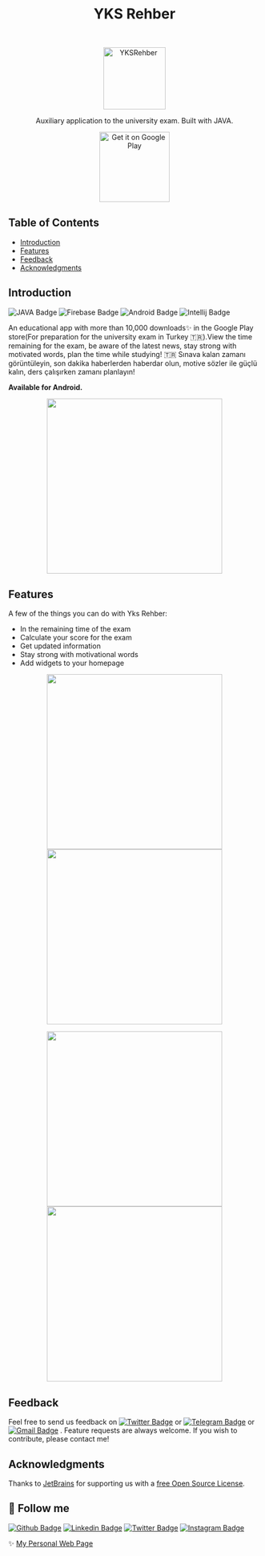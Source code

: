 <h1 align="center"> YKS Rehber </h1> <br>
<p align="center">
  <a href="https://play.google.com/store/apps/details?id=com.anemon.ykssayac">
    <img alt="YKSRehber" title="YKSRehber" src="https://i.hizliresim.com/vtWbjE.png" width="124">
  </a>
</p>

<p align="center">
Auxiliary application to the university exam. Built with JAVA.
</p>

<p align="center">
 
  <a href="https://play.google.com/store/apps/details?id=com.anemon.ykssayac">
    <img alt="Get it on Google Play" title="Google Play" src="http://i.imgur.com/mtGRPuM.png" width="140">
  </a>
</p>


## Table of Contents

- [Introduction](#introduction)
- [Features](#features)
- [Feedback](#feedback)
- [Acknowledgments](#acknowledgments)





## Introduction

![JAVA Badge](https://img.shields.io/badge/-JAVA-1572B6?style=flat&logo=java&logoColor=white)
![Firebase Badge](https://img.shields.io/badge/-Firebase-yellow?style=flat&logo=firebase&logoColor=white)
![Android Badge](https://img.shields.io/badge/-Android-3DDC84?style=flat&logo=android&logoColor=white)
![Intellij Badge](https://img.shields.io/badge/-JetBrains-38B2AC?style=flat&logo=jetbrains&logoColor=white)

An educational app with more than 10,000 downloads✨ in the Google Play store(For preparation for the university exam in Turkey 🇹🇷).View the time remaining for the exam, be aware of the latest news, stay strong with motivated words, plan the time while studying!
🇹🇷 Sınava kalan zamanı görüntüleyin, son dakika haberlerden haberdar olun, motive sözler ile güçlü kalın, ders çalışırken zamanı planlayın!

**Available for Android.**

<p align="center">
  <img src = "https://imgur.com/1buVxSO" width=350>
</p>

## Features

A few of the things you can do with Yks Rehber:


* In the remaining time of the exam
* Calculate your score for the exam
* Get updated information
* Stay strong with motivational words
* Add widgets to your homepage


<p align="center">
  <img src = "https://imgur.com/ifBm2xq" width=350>
    <img src = "https://imgur.com/9ZgpWoQ" width=350>
</p>

<p align="center">
  <img src = "https://imgur.com/UvTJ5bZ" width=350>
  <img src = "https://imgur.com/mGVyXoF" width=350>
</p>

## Feedback

Feel free to send us feedback on <a href="https://twitter.com/tunahanbeyy" target="_blank">![Twitter Badge](https://img.shields.io/badge/-Twitter-1ca0f1?style=flat&labelColor=1ca0f1&logo=twitter&logoColor=white&link=https://twitter.com/tunahanbeeyy)</a> or <a href="https://t.me/tunahanbeeyy" target="_blank">![Telegram Badge](https://img.shields.io/badge/-Telegram-1ca0f1?style=flat&labelColor=1ca0f1&logo=telegram&logoColor=white&link=https://t.me/lincolnbrito)</a> or <a href="mailto:celiktnhn@gmail.com" target="_blank">![Gmail Badge](https://img.shields.io/badge/-Gmail-c14438?style=flat&logo=Gmail&logoColor=white&link=mailto:celiktnhn@gmail.com)</a> . Feature requests are always welcome. If you wish to contribute, please contact me!




## Acknowledgments

Thanks to [JetBrains](https://www.jetbrains.com) for supporting us with a [free Open Source License](https://www.jetbrains.com/buy/opensource).



## :link: Follow me
<a href="https://github.com/tunahancelik" target="_blank">![Github Badge](https://img.shields.io/badge/-Github-000?style=flat&logo=Github&logoColor=white&link=https://github.com/tunahancelik)</a>
<a href="https://www.linkedin.com/in/tunahan-celik/" target="_blank">![Linkedin Badge](https://img.shields.io/badge/-LinkedIn-blue?style=flat&logo=Linkedin&logoColor=white&link=https://www.linkedin.com/in/tunahan-celik)</a>
<a href="https://twitter.com/tunahanbeyy" target="_blank">![Twitter Badge](https://img.shields.io/badge/-Twitter-1ca0f1?style=flat&labelColor=1ca0f1&logo=twitter&logoColor=white&link=https://twitter.com/tunahanbeeyy)</a>
<a href="https://instagram.com/tunahanbeyy" target="_blank">![Instagram Badge](https://img.shields.io/badge/-Instagram-E4405F?style=flat&logo=instagram&logoColor=white&link=https://instagram.com/tunahanbeeyy)</a>

✨ [My Personal Web Page](https://tunahancelik.github.io)